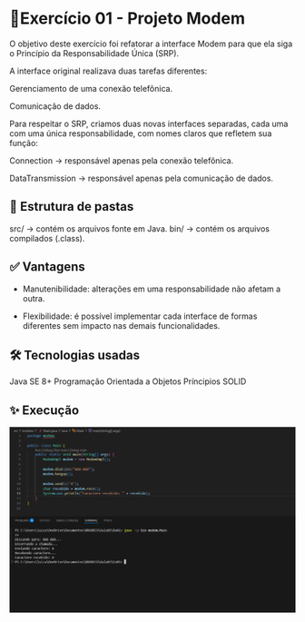 # 📌Exercício 01 - Projeto Modem 

O objetivo deste exercício foi refatorar a interface Modem para que ela siga o Princípio da Responsabilidade Única (SRP).

A interface original realizava duas tarefas diferentes:

Gerenciamento de uma conexão telefônica.

Comunicação de dados.

Para respeitar o SRP, criamos duas novas interfaces separadas, cada uma com uma única responsabilidade, com nomes claros que refletem sua função:

Connection → responsável apenas pela conexão telefônica.

DataTransmission → responsável apenas pela comunicação de dados.

## 📂 Estrutura de pastas
src/ → contém os arquivos fonte em Java.
bin/ → contém os arquivos compilados (.class).

## ✅ Vantagens
- Manutenibilidade: alterações em uma responsabilidade não afetam a outra.

- Flexibilidade: é possível implementar cada interface de formas diferentes sem impacto nas demais funcionalidades.

## 🛠️ Tecnologias usadas
Java SE 8+
Programação Orientada a Objetos
Príncipios SOLID

## ✨ Execução
![Print do exercício sendo executado!](execuçãodoexercicio01.png)
